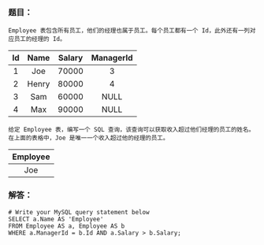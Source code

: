 ### 题目：
```
Employee 表包含所有员工，他们的经理也属于员工。每个员工都有一个 Id，此外还有一列对应员工的经理的 Id。
```

 Id | Name  | Salary | ManagerId |
:-:|:-:|:-:|:-:
 1  | Joe   | 70000  | 3         |
 2  | Henry | 80000  | 4         |
 3  | Sam   | 60000  | NULL      |
 4  | Max   | 90000  | NULL      |

```
给定 Employee 表，编写一个 SQL 查询，该查询可以获取收入超过他们经理的员工的姓名。
在上面的表格中，Joe 是唯一一个收入超过他的经理的员工。
```
 Employee |
 :-:|
 Joe      |
### 解答：
```mysql
# Write your MySQL query statement below
SELECT a.Name AS 'Employee'
FROM Employee AS a, Employee AS b
WHERE a.ManagerId = b.Id AND a.Salary > b.Salary;
```
